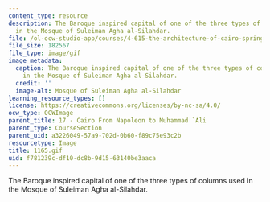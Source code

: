 ```yaml
---
content_type: resource
description: The Baroque inspired capital of one of the three types of columns used
  in the Mosque of Suleiman Agha al-Silahdar.
file: /ol-ocw-studio-app/courses/4-615-the-architecture-of-cairo-spring-2002/f781239cdf10dc8b9d1563140be3aaca_1165.gif
file_size: 182567
file_type: image/gif
image_metadata:
  caption: The Baroque inspired capital of one of the three types of columns used
    in the Mosque of Suleiman Agha al-Silahdar.
  credit: ''
  image-alt: Mosque of Suleiman Agha al-Silahdar
learning_resource_types: []
license: https://creativecommons.org/licenses/by-nc-sa/4.0/
ocw_type: OCWImage
parent_title: 17 - Cairo From Napoleon to Muhammad `Ali
parent_type: CourseSection
parent_uid: a3226049-57a9-702d-0b60-f89c75e93c2b
resourcetype: Image
title: 1165.gif
uid: f781239c-df10-dc8b-9d15-63140be3aaca
---
```

The Baroque inspired capital of one of the three types of columns used in the Mosque of Suleiman Agha al-Silahdar.